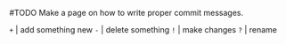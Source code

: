 #TODO Make a page on how to write proper commit messages.

`+` | add something new
`-` | delete something
`!` | make changes
`?` | rename

















